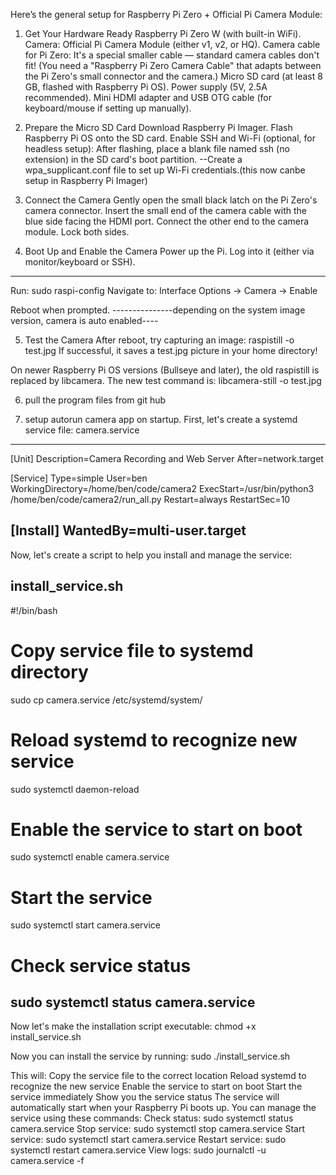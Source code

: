 Here’s the general setup for Raspberry Pi Zero + Official Pi Camera Module:

1. Get Your Hardware Ready
Raspberry Pi Zero W (with built-in WiFi).
Camera: Official Pi Camera Module (either v1, v2, or HQ).
Camera cable for Pi Zero: It's a special smaller cable — standard camera cables don't fit!
(You need a "Raspberry Pi Zero Camera Cable" that adapts between the Pi Zero's small connector and the camera.)
Micro SD card (at least 8 GB, flashed with Raspberry Pi OS).
Power supply (5V, 2.5A recommended).
Mini HDMI adapter and USB OTG cable (for keyboard/mouse if setting up manually).

2. Prepare the Micro SD Card
Download Raspberry Pi Imager.
Flash Raspberry Pi OS onto the SD card.
Enable SSH and Wi-Fi (optional, for headless setup):
After flashing, place a blank file named ssh (no extension) in the SD card's boot partition.
--Create a wpa_supplicant.conf file to set up Wi-Fi credentials.(this now canbe setup in Raspberry Pi Imager)

3. Connect the Camera
Gently open the small black latch on the Pi Zero's camera connector.
Insert the small end of the camera cable with the blue side facing the HDMI port.
Connect the other end to the camera module.
Lock both sides.

4. Boot Up and Enable the Camera
Power up the Pi.
Log into it (either via monitor/keyboard or SSH).

--------------------
Run:
sudo raspi-config
Navigate to:
Interface Options -> Camera -> Enable

Reboot when prompted.
---------------depending on the system image version, camera is auto enabled----

5. Test the Camera
After reboot, try capturing an image:
raspistill -o test.jpg
If successful, it saves a test.jpg picture in your home directory!

On newer Raspberry Pi OS versions (Bullseye and later), the old raspistill is replaced by libcamera. The new test command is:
libcamera-still -o test.jpg

6. pull the program files from git hub

7. setup autorun camera app on startup.
    First, let's create a systemd service file:
    camera.service
---------------------------
[Unit]
Description=Camera Recording and Web Server
After=network.target

[Service]
Type=simple
User=ben
WorkingDirectory=/home/ben/code/camera2
ExecStart=/usr/bin/python3 /home/ben/code/camera2/run_all.py
Restart=always
RestartSec=10

[Install]
WantedBy=multi-user.target
----------------------------

Now, let's create a script to help you install and manage the service:

install_service.sh
----------------------------
#!/bin/bash

# Copy service file to systemd directory
sudo cp camera.service /etc/systemd/system/

# Reload systemd to recognize new service
sudo systemctl daemon-reload

# Enable the service to start on boot
sudo systemctl enable camera.service

# Start the service
sudo systemctl start camera.service

# Check service status
sudo systemctl status camera.service
-----------------------------
Now let's make the installation script executable:
chmod +x install_service.sh

Now you can install the service by running:
sudo ./install_service.sh

This will:
    Copy the service file to the correct location
    Reload systemd to recognize the new service
    Enable the service to start on boot
    Start the service immediately
    Show you the service status
    The service will automatically start when your Raspberry Pi boots up. You can manage the service using these commands:
    Check status: sudo systemctl status camera.service
    Stop service: sudo systemctl stop camera.service
    Start service: sudo systemctl start camera.service
    Restart service: sudo systemctl restart camera.service
    View logs: sudo journalctl -u camera.service -f
